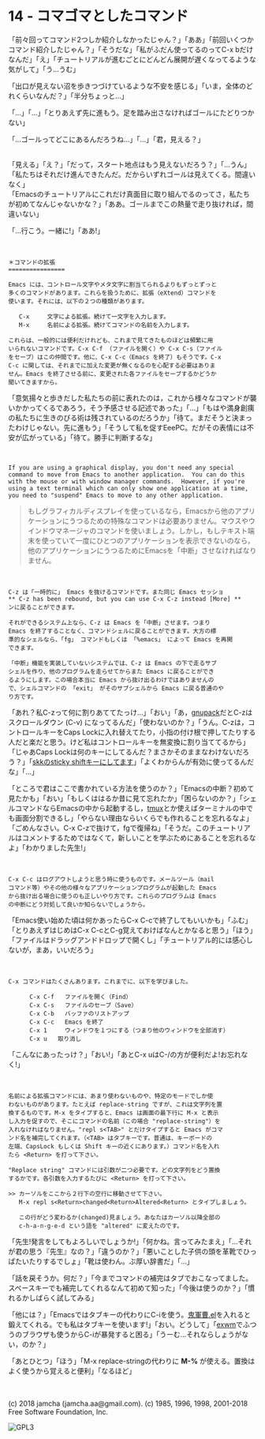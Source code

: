 

# 14 - コマゴマとしたコマンド

「前々回ってコマンド2つしか紹介しなかったじゃん？」「ああ」「前回いくつかコマンド紹介したじゃん？」「そうだな」「私がふだん使ってるのってC-x bだけなんだ」「え」「チュートリアルが進むごとにどんどん展開が遅くなってるような気がして」「う…うむ」  

「出口が見えない沼を歩きつづけているような不安を感じる」「いま，全体のどれくらいなんだ？」「半分ちょっと…」  

「…」「…」「とりあえず先に進もう。足を踏み出さなければゴールにたどりつかない」  

「…ゴールってどこにあるんだろうね…」「…」「君，見える？」  

<br>  
「見える」「え？」「だって，スタート地点はもう見えないだろう？」「…うん」「私たちはそれだけ進んできたんだ。だからいずれゴールは見えてくる。間違いなく」  

<br>  
「Emacsのチュートリアルにこれだけ真面目に取り組んでるのってさ，私たちが初めてなんじゃないかな？」「ああ。ゴールまでこの熱量で走り抜ければ，間違いない」  

「…行こう。一緒に!」「ああ!」  

<br>  

    ＊コマンドの拡張
    ================
    
    Emacs には、コントロール文字やメタ文字に割当てられるよりもずっとずっと
    多くのコマンドがあります。これらを扱うために、拡張（eXtend）コマンドを
    使います。それには、以下の２つの種類があります。
    
       C-x     文字による拡張。続けて一文字を入力します。
       M-x     名前による拡張。続けてコマンドの名前を入力します。
    
    これらは、一般的には便利だけれども、これまで見てきたものほどは頻繁に用
    いられないコマンドです。C-x C-f （ファイルを開く）や C-x C-s（ファイル
    をセーブ）はこの仲間です。他に、C-x C-c（Emacs を終了）もそうです。C-x
    C-c に関しては、それまでに加えた変更が無くなるのを心配する必要はありま
    せん。Emacs を終了させる前に、変更された各ファイルをセーブするかどうか
    聞いてきますから。

「意気揚々と歩きだした私たちの前に表れたのは，これから様々なコマンドが襲いかかってくるであろう，そう予感させる記述であった」「…」「もはや満身創痍の私たちに生きのびる術は残されているのだろうか」「待て。まだそうと決まったわけじゃない。先に進もう」「そうして私を促すEeePC。だがその表情には不安が広がっている」「待て。勝手に判断するな」  

<br>  

    If you are using a graphical display, you don't need any special
    command to move from Emacs to another application.  You can do this
    with the mouse or with window manager commands.  However, if you're
    using a text terminal which can only show one application at a time,
    you need to "suspend" Emacs to move to any other application.

> もしグラフィカルディスプレイを使っているなら，Emacsから他のアプリケーションにうつるための特殊なコマンドは必要ありません。マウスやウインドウマネージャのコマンドを使いましょう。しかし，もしテキスト端末を使っていて一度にひとつのアプリケーションを表示できないのなら，他のアプリケーションにうつるためにEmacsを「中断」させなければなりません。  

<br>  

    C-z は「一時的に」 Emacs を抜けるコマンドです。また同じ Emacs セッショ
    ** C-z has been rebound, but you can use C-x C-z instead [More] **
    ンに戻ることができます。
    
    それができるシステム上なら、C-z は Emacs を「中断」させます。つまり
    Emacs を終了することなく、コマンドシェルに戻ることができます。大方の標
    準的なシェルなら、「fg」 コマンドもしくは 「%emacs」 によって Emacs を再開
    できます。
    
    「中断」機能を実装していないシステムでは、C-z は Emacs の下で走るサブ
    シェルを作り、他のプログラムを走らせてからまた Emacs に戻ることができ
    るようにします。この場合本当に Emacs から抜け出るわけではありませんの
    で、シェルコマンドの 「exit」 がそのサブシェルから Emacs に戻る普通のや
    り方です。

「あれ？私C-zって何に割りあててたっけ…」「おい」「あ，[gnupack](https://ja.osdn.net/projects/gnupack/)だとC-zはスクロールダウン (C-v) になってるんだ」「使わないのか？」「うん。C-zは，コントロールキーをCaps Lockに入れ替えてたり，小指の付け根で押してたりする人だと楽だと思う。けど私はコントロールキーを無変換に割り当ててるから」「じゃあCaps Lockは何のキーにしてるんだ？まさかそのままなわけないだろう？」「[skkのsticky shiftキーにしてます](https://github.com/jamcha-aa/xkb)」「よくわからんが有効に使ってるんだな」「…」  

「ところで君はここで書かれている方法を使うのか？」「Emacsの中断？初めて見たかも」「おい」「もしくははるか昔に見て忘れたか」「困らないのか？」「シェルコマンドならEmacsの中から起動するし，[tmux](https://github.com/tmux/tmux/wiki)とか使えばターミナルの中でも画面分割できるし」「やらない理由ならいくらでも作れることを忘れるなよ」「ごめんなさい。C-x C-zで抜けて，fgで復帰ね」「そうだ。このチュートリアルはコメントするためではなくて，新しいことを学ぶためにあることを忘れるなよ」「わかりました先生!」  

<br>  

    C-x C-c はログアウトしようと思う時に使うものです。メールツール（mail
    コマンド等）やその他の様々なアプリケーションプログラムが起動した Emacs
    から抜け出る場合に使うのも正しいやり方です。これらのプログラムは Emacs
    の中断にどう対処して良いか知らないでしょうから。

「Emacs使い始めた頃は何かあったらC-x C-cで終了してもいいかも」「ふむ」「とりあえずはじめはC-x C-cとC-g覚えておけばなんとかなると思う」「ほう」「ファイルはドラッグアンドドロップで開くし」「チュートリアル的には感心しないが，まあ，いいだろう」  

<br>  

    C-x コマンドはたくさんあります。これまでに、以下を学びました。
    
          C-x C-f   ファイルを開く（Find）
          C-x C-s   ファイルのセーブ（Save）
          C-x C-b   バッファのリストアップ
          C-x C-c   Emacs を終了
          C-x 1     ウィンドウを１つにする（つまり他のウィンドウを全部消す）
          C-x u	  取り消し

「こんなにあったっけ？」「おい!」「あとC-x uはC-/の方が便利だよ!お忘れなく!」  

<br>  

    名前による拡張コマンドには、あまり使わないものや、特定のモードでしか使
    わないものがあります。たとえば replace-string ですが、これは文字列を置
    換するものです。M-x をタイプすると、Emacs は画面の最下行に M-x と表示
    し入力を促すので、そこにコマンドの名前（この場合 "replace-string"）を
    入れなければなりません。"repl s<TAB>" とだけタイプすると Emacs がコマ
    ンド名を補完してくれます。（<TAB> はタブキーです。普通は、キーボードの
    左端、CapsLock もしくは Shift キーの近くにあります。）コマンド名を入れ
    たら <Return> を打って下さい。
    
    "Replace string" コマンドには引数が二つ必要です。どの文字列をどう置換
    するかです。各引数を入力するたびに <Return> を打って下さい。
    
    >> カーソルをここから２行下の空行に移動させて下さい。
       M-x repl s<Return>changed<Return>Altered<Return> とタイプしましょう。
    
       この行がどう変わるか(changed)見ましょう。あなたはカーソル以降全部の
       c-h-a-n-g-e-d という語を "altered" に変えたのです。

「先生!発言をしてもよろしいでしょうか!」「何かね。言ってみたまえ」「…それが君の思う『先生』なの？」「違うのか？」「悪いことした子供の頭を革靴でひっぱたいたりするでしょ」「靴は使わん。ぶ厚い辞書だ」「…」  

「話を戻そうか。何だ？」「今までコマンドの補完はタブでおこなってました。スペースキーでも補完してくれるなんて初めて知った」「今後は使うのか？」「慣れるかしばらく試してみる」  

「他には？」「Emacsではタブキーの代わりにC-iを使う。[鬼軍曹.el](https://github.com/k1LoW/emacs-drill-instructor/wiki)を入れると鍛えてくれる。でも私はタブキーを使います!」「おい。どうして」「[exwm](https://github.com/ch11ng/exwm)でふつうのブラウザも使うからC-iが暴発すると困る」「うーむ…それならしょうがない，のか？」  

「あとひとつ」「ほう」「M-x replace-stringの代わりに **M-%** が使える。置換はよく使うから覚えると便利」「なるほど」  

<br>  
<br>  
(c) 2018 jamcha (jamcha.aa@gmail.com). (c) 1985, 1996, 1998, 2001-2018 Free Software Foundation, Inc.  

![GPL3](https://www.gnu.org/graphics/gplv3-88x31.png)  

